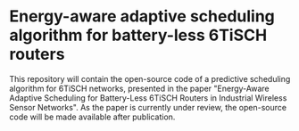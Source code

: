 # Energy-aware adaptive scheduling algorithm for battery-less 6TiSCH routers
This repository will contain the open-source code of a predictive scheduling algorithm for 6TiSCH networks, presented in the paper "Energy-Aware Adaptive Scheduling for Battery-Less 6TiSCH Routers in Industrial Wireless Sensor Networks". As the paper is currently under review, the open-source code will be made available after publication.

